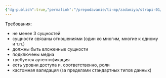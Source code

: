 ```yaml
---
{"dg-publish":true,"permalink":"/prepodavanie/ti-mp/zadaniya/strapi-01/"}
---
```



Требования: 
- не менее 3 сущностей 
- сущности связаны отношениями (один ко многим, многие к одному и т.п.)
- должны быть вложенные сущности
- подключены медиа
- требуется аутентификация
- есть уровни доступа и, соответственно, роли
- кастомная валидация (за пределами стандартных типов данных)